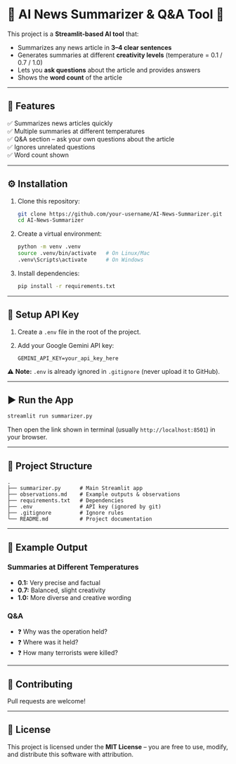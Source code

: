 
# 📰 AI News Summarizer & Q&A Tool 🚀

This project is a **Streamlit-based AI tool** that:
- Summarizes any news article in **3–4 clear sentences**  
- Generates summaries at different **creativity levels** (temperature = 0.1 / 0.7 / 1.0)  
- Lets you **ask questions** about the article and provides answers  
- Shows the **word count** of the article  

---

## 📌 Features
✅ Summarizes news articles quickly  
✅ Multiple summaries at different temperatures  
✅ Q&A section – ask your own questions about the article  
✅ Ignores unrelated questions  
✅ Word count shown  

---

## ⚙️ Installation

1. Clone this repository:
   ```bash
   git clone https://github.com/your-username/AI-News-Summarizer.git
   cd AI-News-Summarizer
   ```

2. Create a virtual environment:

   ```bash
   python -m venv .venv
   source .venv/bin/activate   # On Linux/Mac
   .venv\Scripts\activate      # On Windows
   ```

3. Install dependencies:

   ```bash
   pip install -r requirements.txt
   ```

---

## 🔑 Setup API Key

1. Create a `.env` file in the root of the project.
2. Add your Google Gemini API key:

   ```env
   GEMINI_API_KEY=your_api_key_here
   ```

⚠️ **Note:** `.env` is already ignored in `.gitignore` (never upload it to GitHub).

---

## ▶️ Run the App

```bash
streamlit run summarizer.py
```

Then open the link shown in terminal (usually `http://localhost:8501`) in your browser.

---

## 📂 Project Structure

```
.
├── summarizer.py      # Main Streamlit app
├── observations.md    # Example outputs & observations
├── requirements.txt   # Dependencies
├── .env               # API key (ignored by git)
├── .gitignore         # Ignore rules
└── README.md          # Project documentation
```

---

## 📝 Example Output

### Summaries at Different Temperatures

* **0.1:** Very precise and factual  
* **0.7:** Balanced, slight creativity  
* **1.0:** More diverse and creative wording  

### Q&A

* ❓ Why was the operation held?  
* ❓ Where was it held?  
* ❓ How many terrorists were killed?  

---

## 🤝 Contributing

Pull requests are welcome!  

---

## 📜 License

This project is licensed under the **MIT License** – you are free to use, modify, and distribute this software with attribution.
````

